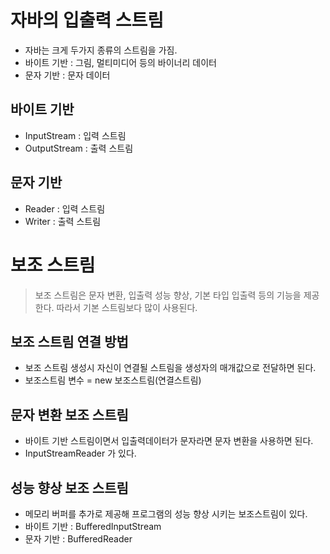 # 자바의 입출력 스트림
* 자바는 크게 두가지 종류의 스트림을 가짐.
* 바이트 기반 : 그림, 멀티미디어 등의 바이너리 데이터
* 문자 기반 : 문자 데이터

## 바이트 기반
* InputStream : 입력 스트림
* OutputStream : 출력 스트림

## 문자 기반
* Reader : 입력 스트림
* Writer : 출력 스트림

# 보조 스트림
> 보조 스트림은 문자 변환, 입출력 성능 향상, 기본 타입 입출력 등의 기능을 제공한다. 따라서 기본 스트림보다 많이 사용된다.

## 보조 스트림 연결 방법
* 보조 스트림 생성시 자신이 연결될 스트림을 생성자의 매개값으로 전달하면 된다.
* 보조스트림 변수 = new 보조스트림(연결스트림)

## 문자 변환 보조 스트림
* 바이트 기반 스트림이면서 입출력데이터가 문자라면 문자 변환을 사용하면 된다.
* InputStreamReader 가 있다.

## 성능 향상 보조 스트림
* 메모리 버퍼를 추가로 제공해 프로그램의 성능 향상 시키는 보조스트림이 있다.
* 바이트 기반 : BufferedInputStream
* 문자 기반 : BufferedReader
